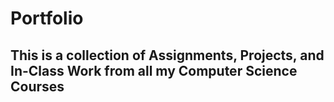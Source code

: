 # Portfolio

**This is a collection of Assignments, Projects, and In-Class Work from all my Computer Science Courses**
---------------------------------------------------------------------------------------------------------
